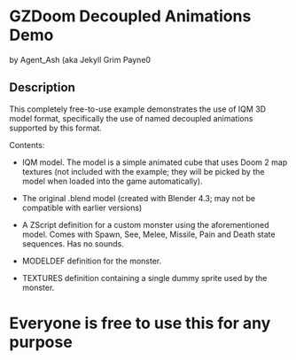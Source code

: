# GZDoom Decoupled Animations Demo

by Agent_Ash (aka Jekyll Grim Payne0

## Description

This completely free-to-use example demonstrates the use of IQM 3D model format, specifically the use of named decoupled animations supported by this format.

Contents:

* IQM model. The model is a simple animated cube that uses Doom 2 map textures (not included with the example; they will be picked by the model when loaded into the game automatically).

* The original .blend model (created with Blender 4.3; may not be compatible with earlier versions)

* A ZScript definition for a custom monster using the aforementioned model. Comes with Spawn, See, Melee, Missile, Pain and Death state sequences. Has no sounds.

* MODELDEF definition for the monster.

* TEXTURES definition containing a single dummy sprite used by the monster.



# Everyone is free to use this for any purpose


